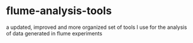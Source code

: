 # flume-analysis-tools
a updated, improved and more organized set of tools I use for the analysis of data generated in flume experiments
